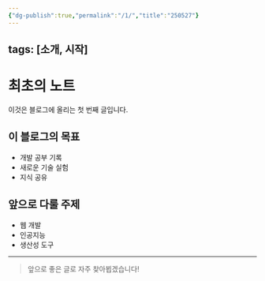 ```yaml
---
{"dg-publish":true,"permalink":"/1/","title":"250527"}
---
```


tags: [소개, 시작]
---

# 최초의 노트

이것은 블로그에 올리는 첫 번째 글입니다.

## 이 블로그의 목표

- 개발 공부 기록
- 새로운 기술 실험
- 지식 공유

## 앞으로 다룰 주제

- 웹 개발
- 인공지능
- 생산성 도구

---

> 앞으로 좋은 글로 자주 찾아뵙겠습니다!
